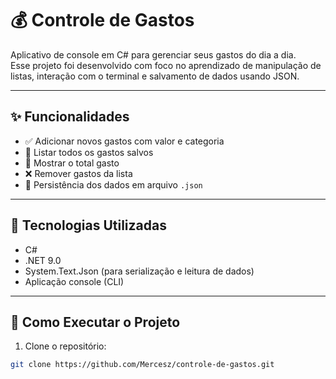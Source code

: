# 💰 Controle de Gastos

Aplicativo de console em C# para gerenciar seus gastos do dia a dia.  
Esse projeto foi desenvolvido com foco no aprendizado de manipulação de listas, interação com o terminal e salvamento de dados usando JSON.

---

## ✨ Funcionalidades

- ✅ Adicionar novos gastos com valor e categoria
- 📃 Listar todos os gastos salvos
- 📌 Mostrar o total gasto
- ❌ Remover gastos da lista
- 💾 Persistência dos dados em arquivo `.json`

---

## 🧪 Tecnologias Utilizadas

- C#
- .NET 9.0
- System.Text.Json (para serialização e leitura de dados)
- Aplicação console (CLI)

---

## 🧭 Como Executar o Projeto

1. Clone o repositório:

```bash
git clone https://github.com/Mercesz/controle-de-gastos.git

